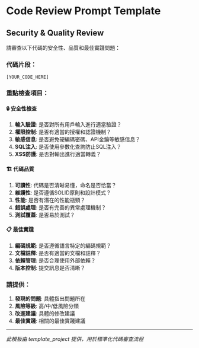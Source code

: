 # Code Review Prompt Template

## Security & Quality Review

請審查以下代碼的安全性、品質和最佳實踐問題：

### 代碼片段：
```
[YOUR_CODE_HERE]
```

### 重點檢查項目：

#### 🔒 安全性檢查
1. **輸入驗證**: 是否對所有用戶輸入進行適當驗證？
2. **權限控制**: 是否有適當的授權和認證機制？
3. **敏感信息**: 是否避免硬編碼密碼、API金鑰等敏感信息？
4. **SQL注入**: 是否使用參數化查詢防止SQL注入？
5. **XSS防護**: 是否對輸出進行適當轉義？

#### 🏗️ 代碼品質
1. **可讀性**: 代碼是否清晰易懂，命名是否恰當？
2. **維護性**: 是否遵循SOLID原則和設計模式？
3. **性能**: 是否有潛在的性能瓶頸？
4. **錯誤處理**: 是否有完善的異常處理機制？
5. **測試覆蓋**: 是否易於測試？

#### 📋 最佳實踐
1. **編碼規範**: 是否遵循語言特定的編碼規範？
2. **文檔註釋**: 是否有適當的文檔和註釋？
3. **依賴管理**: 是否合理使用外部依賴？
4. **版本控制**: 提交訊息是否清晰？

### 請提供：
1. **發現的問題**: 具體指出問題所在
2. **風險等級**: 高/中/低風險分類
3. **改進建議**: 具體的修改建議
4. **最佳實踐**: 相關的最佳實踐建議

---

*此模板由 template_project 提供，用於標準化代碼審查流程*